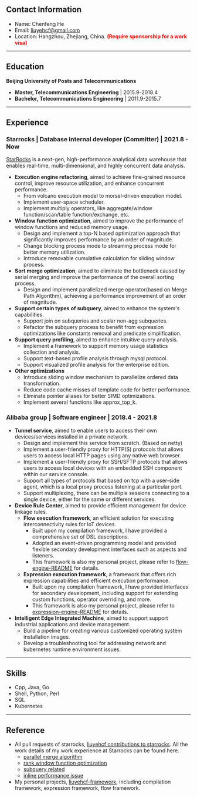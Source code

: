 ## Contact Information

* Name: Chenfeng He
* Email: liuyehcf@gmail.com
* Location: Hangzhou, Zhejiang, China. <span style="color: red;"><b>(Require sponsorship for a work visa)</b></span>

---

## Education

**Beijing University of Posts and Telecommunications**

*  **Master, Telecommunications Engineering** | 2015.9-2018.4
*  **Bachelor, Telecommunications Engineering** | 2011.9-2015.7

---

## Experience

### Starrocks | Database internal developer (Committer) | 2021.8 - Now

[StarRocks](https://github.com/StarRocks/starrocks) is a next-gen, high-performance analytical data warehouse that enables real-time, multi-dimensional, and highly concurrent data analysis.

* **Execution engine refactoring**, aimed to achieve fine-grained resource control, improve resource utilization, and enhance concurrent performance.
   * From volcano execution model to morsel-driven execution model.
   * Implement user-space scheduler.
   * Implement multiply operators, like aggregate/window function/scan/table function/exchange, etc.
* **Window function optimization**, aimed to improve the performance of window functions and reduced memory usage.
   * Design and implement a top-N based optimization approach that significantly improves performance by an order of magnitude.
   * Change blocking process mode to streaming process mode for better memory utilization.
   * Introduce removable cumulative calculation for sliding window process.
* **Sort merge optimization**, aimed to eliminate the bottleneck caused by serial merging and improve the performance of the overall sorting process.
   * Design and implement parallelized merge operator(based on Merge Path Algorithm), achieving a performance improvement of an order of magnitude.
* **Support certain types of subquery**, aimed to enhance the system's capabilities.
   * Support join on subqueries and scalar non-agg subqueries.
   * Refactor the subquery process to benefit from expression optimizations like constants removal and predicate simplification.
* **Support query profiling**, aimed to enhance intuitive query analysis.
   * Implement a framework to support memory usage statistics collection and analysis.
   * Support text-based profile analysis through mysql protocol.
   * Support visualized profile analysis for the enterprise edition.
* **Other optimizations**
   * Introduce sliding window mechanism to parallelize ordered data transformation.
   * Reduce code cache misses of template code for better performance.
   * Eliminate pointer aliases for better SIMD optimizations.
   * Implement several functions like approx_top_k.

### Alibaba group | Software engineer | 2018.4 - 2021.8

* **Tunnel service**, aimed to enable users to access their own devices/services installed in a private network.
   * Design and implement this service from scratch. (Based on netty)
   * Implement a user-friendly proxy for HTTP(S) protocols that allows users to access local HTTP pages using any native web browser.
   * Implement a user-friendly proxy for SSH/SFTP protocols that allows users to access local devices with an embedded SSH component within our service console.
   * Support all types of protocols that based on tcp with a user-side agent, which is a local proxy process listening at a particular port.
   * Support multiplexing, there can be multiple sessions connecting to a single device, either for the same or different services.
* **Device Rule Center**, aimed to provide efficient management for device linkage rules.
   * **Flow execution framework**, an efficient solution for executing interconnectivity rules for IoT devices.
      * Built upon my compilation framework, I have provided a comprehensive set of DSL descriptions.
      * Adopted an event-driven programming model and provided flexible secondary development interfaces such as aspects and listeners.
      * This framework is also my personal project, please refer to [flow-engine-README](https://github.com/liuyehcf/liuyehcf-framework/blob/master/flow-engine/README.md) for details.
   * **Expression execution framework**, a framework that offers rich expression capabilities and efficient execution performance.
      * Built upon my compilation framework, I have provided interfaces for secondary development, including support for extending custom functions, operator overriding, and more.
      * This framework is also my personal project, please refer to [expression-engine-README](https://github.com/liuyehcf/liuyehcf-framework/blob/master/expression-engine/README.md) for details.
* **Intelligent Edge Integrated Machine**, aimed to support support industrial applications and device management.
   * Build a pipeline for creating various customized operating system installation images.
   * Develop a troubleshooting tool for addressing network and kubernetes runtime environment issues.

---

## Skills

* Cpp, Java, Go
* Shell, Python, Perl
* SQL
* Kubernetes

---

## Reference

* All pull requests of starrocks, [liuyehcf contributions to starrocks](https://github.com/StarRocks/starrocks/pulls?q=is%3Apr+is%3Aclosed+author%3Aliuyehcf). All the work details of my work experience at Starrocks can be found here.
   * [parallel merge algorithm](https://github.com/StarRocks/starrocks/pulls?q=is%3Apr+is%3Aclosed+author%3Aliuyehcf+parallel+merge)
   * [rank window function optimization](https://github.com/StarRocks/starrocks/pulls?q=is%3Apr+is%3Aclosed+author%3Aliuyehcf+rank+window+function)
   * [subquery related](https://github.com/StarRocks/starrocks/pulls?q=is%3Apr+is%3Aclosed+author%3Aliuyehcf+subquery)
   * [inline performance issue](https://github.com/StarRocks/starrocks/pull/23300)
* My personal projects, [liuyehcf-framework](https://github.com/liuyehcf/liuyehcf-framework/tree/master), including compilation framework, expression framework, flow framework.

